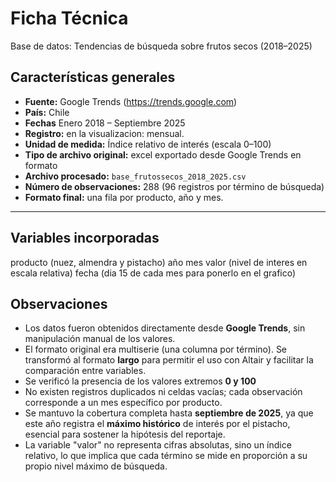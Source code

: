 # Ficha Técnica
Base de datos: Tendencias de búsqueda sobre frutos secos (2018–2025)

## Características generales

- **Fuente:** Google Trends (https://trends.google.com)  
- **País:** Chile  
- **Fechas** Enero 2018 – Septiembre 2025  
- **Registro:** en la visualizacion: mensual. 
- **Unidad de medida:** Índice relativo de interés (escala 0–100)  
- **Tipo de archivo original:** excel exportado desde Google Trends en formato 
- **Archivo procesado:** `base_frutossecos_2018_2025.csv`  
- **Número de observaciones:** 288 (96 registros por término de búsqueda)  
- **Formato final:** una fila por producto, año y mes. 

---

## Variables incorporadas
producto (nuez, almendra y pistacho)
año
mes
valor (nivel de interes en escala relativa)
fecha (dia 15 de cada mes para ponerlo en el grafico)




## Observaciones 

- Los datos fueron obtenidos directamente desde **Google Trends**, sin manipulación manual de los valores.  
- El formato original era multiserie (una columna por término). Se transformó al formato **largo** para permitir el uso con Altair y facilitar la comparación entre variables.  
- Se verificó la presencia de los valores extremos **0 y 100** 
- No existen registros duplicados ni celdas vacías; cada observación corresponde a un mes específico por producto.  
- Se mantuvo la cobertura completa hasta **septiembre de 2025**, ya que este año registra el **máximo histórico** de interés por el pistacho, esencial para sostener la hipótesis del reportaje.  
- La variable "valor" no representa cifras absolutas, sino un índice relativo, lo que implica que cada término se mide en proporción a su propio nivel máximo de búsqueda.  

